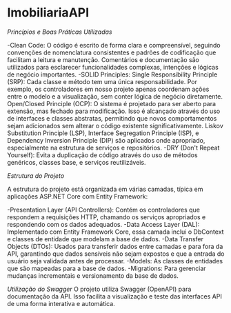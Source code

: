 # ImobiliariaAPI

*Princípios e Boas Práticas Utilizadas*

-Clean Code: O código é escrito de forma clara e compreensível, seguindo convenções de nomenclatura consistentes e padrões de codificação que facilitam a leitura e manutenção. Comentários e documentação são utilizados para esclarecer funcionalidades complexas, intenções e lógicas de negócio importantes.
-SOLID Principles:
Single Responsibility Principle (SRP): Cada classe e método tem uma única responsabilidade. Por exemplo, os controladores em nosso projeto apenas coordenam ações entre o modelo e a visualização, sem conter lógica de negócio diretamente.
Open/Closed Principle (OCP): O sistema é projetado para ser aberto para extensão, mas fechado para modificação. Isso é alcançado através do uso de interfaces e classes abstratas, permitindo que novos comportamentos sejam adicionados sem alterar o código existente significativamente.
Liskov Substitution Principle (LSP), Interface Segregation Principle (ISP), e Dependency Inversion Principle (DIP) são aplicados onde apropriado, especialmente na estrutura de serviços e repositórios.
-DRY (Don't Repeat Yourself): Evita a duplicação de código através do uso de métodos genéricos, classes base, e serviços reutilizáveis.


*Estrutura do Projeto*

A estrutura do projeto está organizada em várias camadas, típica em aplicações ASP.NET Core com Entity Framework:

-Presentation Layer (API Controllers): Contém os controladores que respondem a requisições HTTP, chamando os serviços apropriados e respondendo com os dados adequados.
-Data Access Layer (DAL): Implementado com Entity Framework Core, essa camada inclui o DbContext e classes de entidade que modelam a base de dados.
-Data Transfer Objects (DTOs): Usados para transferir dados entre camadas e para fora da API, garantindo que dados sensíveis não sejam expostos e que a entrada do usuário seja validada antes de processar.
-Models: As classes de entidades que são mapeadas para a base de dados.
-Migrations: Para gerenciar mudanças incrementais e versionamento da base de dados.

*Utilização do Swagger*
O projeto utiliza Swagger (OpenAPI) para documentação da API. Isso facilita a visualização e teste das interfaces API de uma forma interativa e automática.
